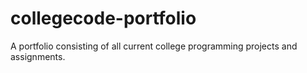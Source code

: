 # collegecode-portfolio
 A portfolio consisting of all current college programming projects and assignments. 
